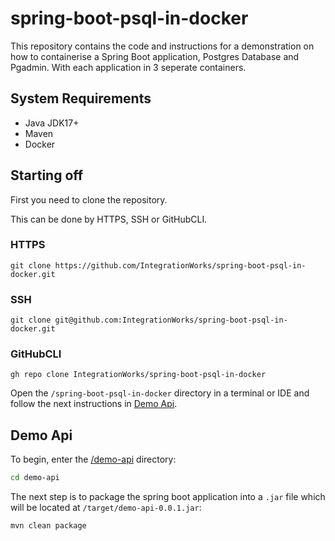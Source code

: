 # spring-boot-psql-in-docker

This repository contains the code and instructions for a demonstration on how to containerise a Spring Boot application, Postgres Database and Pgadmin. With each application in 3 seperate containers.


## System Requirements

- Java JDK17+
- Maven
- Docker

## Starting off

First you need to clone the repository.

This can be done by HTTPS, SSH or GitHubCLI.

### HTTPS

```
git clone https://github.com/IntegrationWorks/spring-boot-psql-in-docker.git
```

### SSH

```
git clone git@github.com:IntegrationWorks/spring-boot-psql-in-docker.git
```

### GitHubCLI
```
gh repo clone IntegrationWorks/spring-boot-psql-in-docker
```

Open the `/spring-boot-psql-in-docker` directory in a terminal or IDE and follow the next instructions in [Demo Api](#demo-api).


## Demo Api

To begin, enter the [/demo-api](/demo-api) directory:

```bash
cd demo-api
```

The next step is to package the spring boot application into a `.jar` file which will be located at `/target/demo-api-0.0.1.jar`:

```bash
mvn clean package
```
